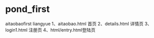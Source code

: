# pond_first
aitaobaofirst liangyue
1、aitaobao.html  首页
2、details.html   详情页
3、login1.html    注册页
4、html/entry.html登陆页
